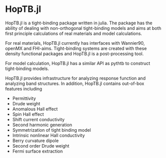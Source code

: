 # HopTB.jl

HopTB.jl is a tight-binding package written in julia. The package has the ability of dealing with non-orthogonal tight-binding models and aims at both first principle calculations of real materials and model calculations.

For real materials, HopTB.jl currently has interfaces with Wannier90, openMX and FHI-aims. Tight-binding systems are created with these density functional packages and HopTB.jl is a post-processing tool.

For model calculation, HopTB.jl has a similar API as pythtb to construct tight-binding models.

HopTB.jl provides infrastructure for analyzing response function and analyzing band structures. In addition, HopTB.jl contains out-of-box features including
 - Permittivity
 - Drude weight
 - Anomalous Hall effect
 - Spin Hall effect
 - Shift current conductivity
 - Second harmonic generation
 - Symmetrization of tight binding model
 - Intrinsic nonlinear Hall conductivity
 - Berry curvature dipole
 - Second order Drude weight
 - Fermi surface extraction
